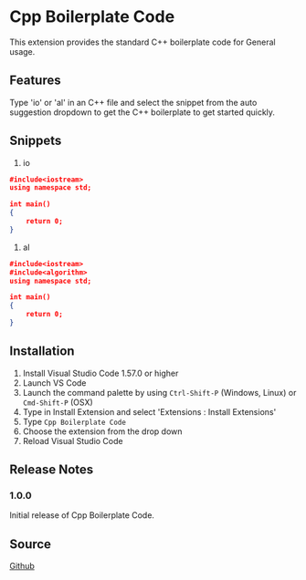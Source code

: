 # Cpp Boilerplate Code

This extension provides the standard C++ boilerplate code for General usage.

## Features

Type 'io' or 'al' in an C++ file and select the snippet from the auto suggestion dropdown to get the C++ boilerplate to get started quickly.

<!-- ![feature X](icon.png) -->

## Snippets

1. io

```json
#include<iostream>
using namespace std;

int main()
{
    return 0;
}
```

1. al

```json
#include<iostream>
#include<algorithm>
using namespace std;

int main()
{
    return 0;
}
```

## Installation

1. Install Visual Studio Code 1.57.0 or higher
2. Launch VS Code
3. Launch the command palette by using `Ctrl-Shift-P` (Windows, Linux) or `Cmd-Shift-P` (OSX)
4. Type in Install Extension and select 'Extensions : Install Extensions'
5. Type `Cpp Boilerplate Code`
6. Choose the extension from the drop down
7. Reload Visual Studio Code

## Release Notes

### 1.0.0

Initial release of Cpp Boilerplate Code.

## Source

[Github](https://github.com/Isen-kun/cpp-vsc-extension)
